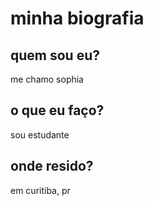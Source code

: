 # minha biografia
## quem sou eu?
me chamo sophia
## o que eu faço?
sou estudante
## onde resido?
em curitiba, pr
<!---
soteleginski/soteleginski is a ✨ special ✨ repository because its `README.md` (this file) appears on your GitHub profile.
You can click the Preview link to take a look at your changes.
--->
